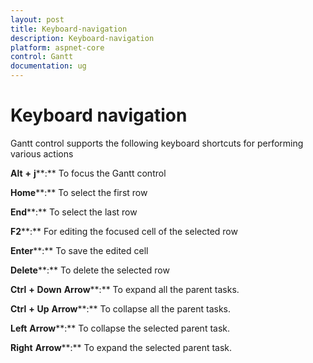 ```yaml
---
layout: post
title: Keyboard-navigation
description: Keyboard-navigation
platform: aspnet-core
control: Gantt
documentation: ug
---
```

# Keyboard navigation

Gantt control supports the following keyboard shortcuts for performing various actions

**Alt** **+** **j****:** To focus the Gantt control

**Home****:** To select the first row

**End****:** To select the last row

**F2****:** For editing the focused cell of the selected row

**Enter****:** To save the edited cell

**Delete****:** To delete the selected row

**Ctrl** **+** **Down** **Arrow****:** To expand all the parent tasks.

**Ctrl** **+** **Up** **Arrow****:** To collapse all the parent tasks.

**Left** **Arrow****:** To collapse the selected parent task.

**Right** **Arrow****:** To expand the selected parent task.

